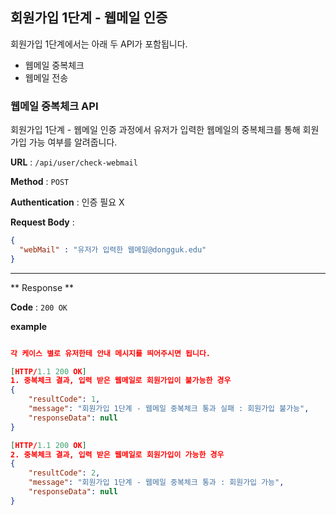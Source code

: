 ## 회원가입 1단계 - 웹메일 인증 

회원가입 1단계에서는 아래 두 API가 포함됩니다.

- 웹메일 중복체크 
- 웹메일 전송 



### 웹메일 중복체크  API  

회원가입 1단계 - 웹메일 인증 과정에서 유저가 입력한 웹메일의 중복체크를 통해 회원가입 가능 여부를 알려줍니다. 

**URL** : `/api/user/check-webmail` 

**Method** : `POST`

**Authentication** : 인증 필요 X 

**Request Body** : 

```json
{
  "webMail" : "유저가 입력한 웹메일@dongguk.edu"
}
```

___

** Response **

**Code** : `200 OK`

**example**

```json

각 케이스 별로 유저한테 안내 메시지를 띄어주시면 됩니다.

[HTTP/1.1 200 OK]
1. 중복체크 결과, 입력 받은 웹메일로 회원가입이 불가능한 경우
{
    "resultCode": 1,
    "message": "회원가입 1단계 - 웹메일 중복체크 통과 실패 : 회원가입 불가능",
    "responseData": null
}

[HTTP/1.1 200 OK]
2. 중복체크 결과, 입력 받은 웹메일로 회원가입이 가능한 경우
{
    "resultCode": 2,
    "message": "회원가입 1단계 - 웹메일 중복체크 통과 : 회원가입 가능",
    "responseData": null
}
```

